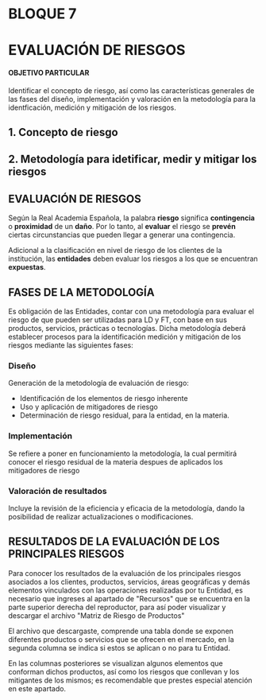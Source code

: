 # BLOQUE 7
# EVALUACIÓN DE RIESGOS
#### OBJETIVO PARTICULAR
Identificar el concepto de riesgo, así como las características generales de las fases del diseño,
implementación y valoración en la metodología para la identficación, medición y mitigación de los
riesgos.

## 1. Concepto de riesgo
## 2. Metodología para idetificar, medir y mitigar los riesgos

## EVALUACIÓN DE RIESGOS

Según la Real Academia Española, la palabra **riesgo** significa **contingencia** o **proximidad** de
un **daño**. Por lo tanto, al **evaluar** el riesgo se **prevén** ciertas circunstancias que pueden
llegar a generar una contingencia.

Adicional a la clasificación en nivel de riesgo de los clientes de la institución, las **entidades**
deben evaluar los riesgos a los que se encuentran **expuestas**.

## FASES DE LA METODOLOGÍA
Es obligación de las Entidades, contar con una metodología para evaluar el riesgo de que pueden ser 
utilizadas para LD y FT, con base en sus productos, servicios, prácticas o tecnologías. Dicha 
metodología deberá establecer procesos para la identificación medición y mitigación de los riesgos 
mediante las siguientes fases:

### Diseño
Generación de la metodología de evaluación de riesgo:
* Identificación de los elementos de riesgo inherente
* Uso y aplicación de mitigadores de riesgo
* Determinación de riesgo residual, para la entidad, en la materia.

### Implementación
Se refiere a poner en funcionamiento la metodología, la cual permitirá conocer el riesgo residual de 
la materia despues de aplicados los mitigadores de riesgo

### Valoración de resultados
Incluye la revisión de la eficiencia y eficacia de la metodología, dando la posibilidad de realizar
actualizaciones o modificaciones.

## RESULTADOS DE LA EVALUACIÓN DE LOS PRINCIPALES RIESGOS
Para conocer los resultados de la evaluación de los principales riesgos asociados a los clientes, 
productos, servicios, áreas geográficas y demás elementos vinculados con las operaciones realizadas por
tu Entidad, es necesario que ingreses al apartado de "Recursos" que se encuentra en la parte superior 
derecha del reproductor, para así poder visualizar y descargar el archivo "Matriz de Riesgo de 
Productos"

El archivo que descargaste, comprende una tabla donde se exponen diferentes productos o servicios que 
se ofrecen en el mercado, en la segunda columna se indica si estos se aplican o no para tu Entidad.

En las columnas posteriores se visualizan algunos elementos que conforman dichos productos, así como 
los riesgos que conllevan y los mitigantes de los mismos; es recomendable que prestes especial 
atención en este apartado.